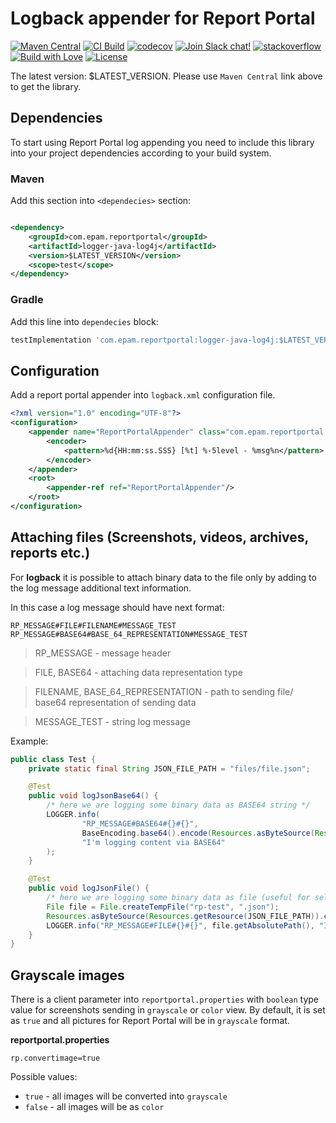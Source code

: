 # Logback appender for Report Portal

[![Maven Central](https://img.shields.io/maven-central/v/com.epam.reportportal/logger-java-logback.svg?label=Maven%20Central)](https://search.maven.org/search?q=g:%22com.epam.reportportal%22%20AND%20a:%22logger-java-logback%22)
[![CI Build](https://github.com/reportportal/logger-java-logback/actions/workflows/ci.yml/badge.svg)](https://github.com/reportportal/logger-java-logback/actions/workflows/ci.yml)
[![codecov](https://codecov.io/gh/reportportal/logger-java-logback/branch/develop/graph/badge.svg?token=uD9LyYQRl4)](https://codecov.io/gh/reportportal/logger-java-logback)
[![Join Slack chat!](https://reportportal-slack-auto.herokuapp.com/badge.svg)](https://reportportal-slack-auto.herokuapp.com)
[![stackoverflow](https://img.shields.io/badge/reportportal-stackoverflow-orange.svg?style=flat)](http://stackoverflow.com/questions/tagged/reportportal)
[![Build with Love](https://img.shields.io/badge/build%20with-❤%EF%B8%8F%E2%80%8D-lightgrey.svg)](http://reportportal.io?style=flat)
[![License](https://img.shields.io/badge/License-Apache%202.0-blue.svg)](https://opensource.org/licenses/Apache-2.0)

The latest version: $LATEST_VERSION. Please use `Maven Central` link above to get the library.

## Dependencies

To start using Report Portal log appending you need to include this library into your project dependencies according to
your build system.

### Maven

Add this section into `<dependecies>` section:

```xml

<dependency>
    <groupId>com.epam.reportportal</groupId>
    <artifactId>logger-java-log4j</artifactId>
    <version>$LATEST_VERSION</version>
    <scope>test</scope>
</dependency>
```

### Gradle

Add this line into `dependecies` block:

```groovy
testImplementation 'com.epam.reportportal:logger-java-log4j:$LATEST_VERSION'
```

## Configuration

Add a report portal appender into `logback.xml` configuration file.

```XML
<?xml version="1.0" encoding="UTF-8"?>
<configuration>
    <appender name="ReportPortalAppender" class="com.epam.reportportal.logback.appender.ReportPortalAppender">
        <encoder>
            <pattern>%d{HH:mm:ss.SSS} [%t] %-5level - %msg%n</pattern>
        </encoder>
    </appender>
    <root>
        <appender-ref ref="ReportPortalAppender"/>
    </root>
</configuration>
```

## Attaching files (Screenshots, videos, archives, reports etc.)

For **logback** it is possible to attach binary data to the file only by adding to the log message additional text
information.

In this case a log message should have next format:

```properties
RP_MESSAGE#FILE#FILENAME#MESSAGE_TEST
RP_MESSAGE#BASE64#BASE_64_REPRESENTATION#MESSAGE_TEST
```

> RP_MESSAGE - message header

> FILE, BASE64 - attaching data representation type

> FILENAME, BASE_64_REPRESENTATION - path to sending file/ base64 representation of sending data

> MESSAGE_TEST - string log message

Example:

```java
public class Test {
    private static final String JSON_FILE_PATH = "files/file.json";

    @Test
    public void logJsonBase64() {
        /* here we are logging some binary data as BASE64 string */
        LOGGER.info(
                "RP_MESSAGE#BASE64#{}#{}",
                BaseEncoding.base64().encode(Resources.asByteSource(Resources.getResource(JSON_FILE_PATH)).read()),
                "I'm logging content via BASE64"
        );
    }

    @Test
    public void logJsonFile() {
        /* here we are logging some binary data as file (useful for selenium) */
        File file = File.createTempFile("rp-test", ".json");
        Resources.asByteSource(Resources.getResource(JSON_FILE_PATH)).copyTo(Files.asByteSink(file));
        LOGGER.info("RP_MESSAGE#FILE#{}#{}", file.getAbsolutePath(), "I'm logging content via temp file");
    }
}
```

## Grayscale images

There is a client parameter into `reportportal.properties` with `boolean` type value for screenshots sending
in `grayscale` or `color`
view. By default, it is set as `true` and all pictures for Report Portal will be in `grayscale` format.

**reportportal.properties**

```properties
rp.convertimage=true
```

Possible values:

* `true` - all images will be converted into `grayscale`
* `false` - all images will be as `color`
